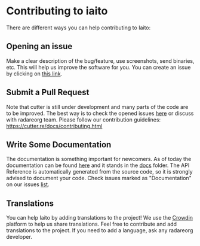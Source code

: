 # Contributing to iaito

There are different ways you can help contributing to Iaito:

## Opening an issue

Make a clear description of the bug/feature, use screenshots, send binaries, etc.
This will help us improve the software for you.
You can create an issue by clicking on [this link](https://github.com/radareorg/iaito/issues/new/choose).

## Submit a Pull Request

Note that cutter is still under development and many parts of the code are to be improved.
The best way is to check the opened issues [here](https://github.com/radareorg/iaito/issues) or discuss with radareorg team.
Please follow our contribution guidelines: https://cutter.re/docs/contributing.html

## Write Some Documentation

The documentation is something important for newcomers. As of today the documentation can be found [here](https://cutter.re/docs/) and it stands in the [docs](https://github.com/radareorg/iaito/tree/master/docs) folder.
The API Reference is automatically generated from the source code, so it is strongly advised to document your code.
Check issues marked as "Documentation" on our issues [list](https://github.com/radareorg/iaito/issues?q=is%3Aissue+is%3Aopen+label%3ADocumentation).

## Translations

You can help Iaito by adding translations to the project! We use the [Crowdin](https://crowdin.com/project/iaito) platform to help us share translations. Feel free to contribute and add translations to the project. If you need to add a language, ask any radareorg developer.
